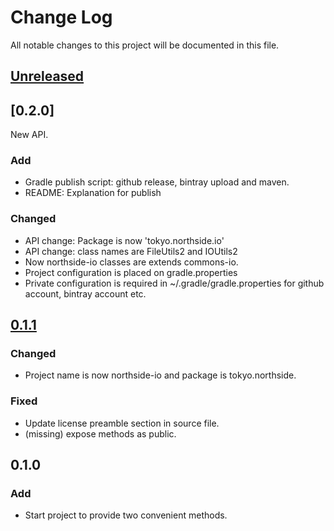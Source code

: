 # Change Log
All notable changes to this project will be documented in this file.

## [Unreleased]

## [0.2.0]

New API.

### Add
- Gradle publish script: github release, bintray upload and maven.
- README: Explanation for publish

### Changed
- API change: Package is now 'tokyo.northside.io'
- API change: class names are FileUtils2 and IOUtils2
- Now northside-io classes are extends commons-io.
- Project configuration is placed on gradle.properties
- Private configuration is required in ~/.gradle/gradle.properties
  for github account, bintray account etc.

## [0.1.1]
### Changed
- Project name is now northside-io and package is tokyo.northside.

### Fixed
- Update license preamble section in source file.
- (missing) expose methods as public.

## 0.1.0
### Add
- Start project to provide two convenient methods.

[0.1.1]: https://github.com/miurahr/northside-io-java/compare/v0.1.0..v0.1.1
[Unreleased]: https://github.com/miurahr/northside-io-java/compare/v0.1.1...HEAD
